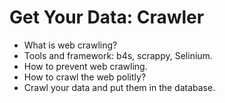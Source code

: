 # Get Your Data: Crawler

- What is web crawling?
- Tools and framework: b4s, scrappy, Selinium.
- How to prevent web crawling.
- How to crawl the web politly?
- Crawl your data and put them in the database.
